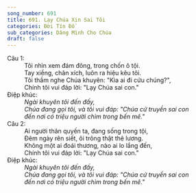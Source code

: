 ```yaml
---
song_number: 691
title: 691. Lạy Chúa Xin Sai Tôi
categories: Đời Tín Đồ
sub_categories: Dâng Mình Cho Chúa
draft: false
---
```

<dl><dt>Câu 1:</dt><dd data-verse="1">Tôi nhìn xem đám đông, trong chốn ô tội. <br/>Tay xiềng, chân xích, luôn ra hiệu kêu tôi. <br/>Tôi thầm nghe Chúa khuyên: "Kìa ai đi cứu chúng?", <br/>Chính tôi vui đáp lời: "Lạy Chúa sai con." </dd><dt>Điệp khúc:</dt><dd data-chorus="1"><em>Ngài khuyên tôi đến đấy, <br/>Chúa đang gọi tôi, và tôi vui đáp: "Chúa cứ truyền sai con <br/>đến nơi có triệu người chìm trong bến mê." </em></dd><dt>Câu 2:</dt><dd data-verse="2">Ai người thân quyến ta, đang sống trong tội, <br/>Đêm ngày rên siết, ôi trông thật thê lương. <br/>Không một ai đoái thương, nào ai lo lắng đến, <br/>Chính tôi vui đáp lời: "Lạy Chúa sai con." </dd><dt>Điệp khúc:</dt><dd data-chorus="1"><em>Ngài khuyên tôi đến đấy, <br/>Chúa đang gọi tôi, và tôi vui đáp: "Chúa cứ truyền sai con <br/>đến nơi có triệu người chìm trong bến mê." </em></dd></dl>